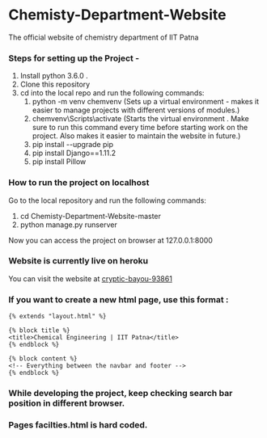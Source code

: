 # Chemisty-Department-Website
The official website of chemistry department of IIT Patna

### Steps for setting up the Project -
1. Install python 3.6.0 .
1. Clone this repository
1. cd into the local repo and run the following commands:
   1. python -m venv chemvenv   (Sets up a virtual environment - makes it easier to manage projects with different versions of modules.)
   1. chemvenv\Scripts\activate (Starts the virtual environment . Make sure to run this command every time before starting work on the project. Also makes it easier to maintain the website in future.)
   1. pip install --upgrade pip
   1. pip install Django==1.11.2
   1. pip install Pillow

### How to run the project on localhost

Go to the local repository and run the following commands:
   1. cd Chemisty-Department-Website-master
   1. python manage.py runserver

Now you can access the project on browser at 127.0.0.1:8000

### Website is currently live on heroku
You can visit the website at [cryptic-bayou-93861](https://cryptic-bayou-93861.herokuapp.com/)

### If you want to create a new html page, use this format :
```
{% extends "layout.html" %}

{% block title %}
<title>Chemical Engineering | IIT Patna</title>
{% endblock %}

{% block content %}
<!-- Everything between the navbar and footer -->
{% endblock %}
```
### While developing the project, keep checking search bar position in different browser.

### Pages facilties.html is hard coded.
